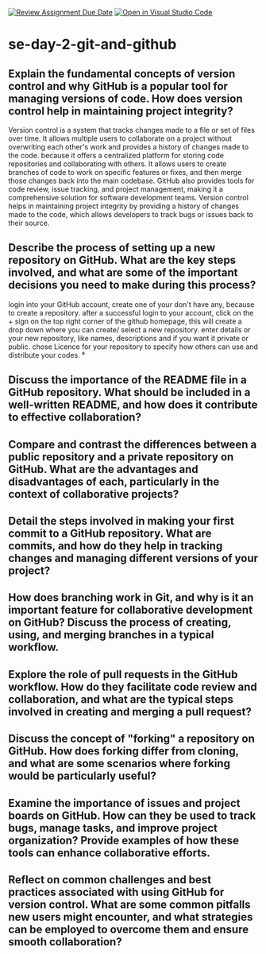 [![Review Assignment Due Date](https://classroom.github.com/assets/deadline-readme-button-22041afd0340ce965d47ae6ef1cefeee28c7c493a6346c4f15d667ab976d596c.svg)](https://classroom.github.com/a/8wgCKhpZ)
[![Open in Visual Studio Code](https://classroom.github.com/assets/open-in-vscode-2e0aaae1b6195c2367325f4f02e2d04e9abb55f0b24a779b69b11b9e10269abc.svg)](https://classroom.github.com/online_ide?assignment_repo_id=15602741&assignment_repo_type=AssignmentRepo)
# se-day-2-git-and-github
## Explain the fundamental concepts of version control and why GitHub is a popular tool for managing versions of code. How does version control help in maintaining project integrity?
Version control is a system that tracks changes made to a file or set of files over time. It allows multiple users to collaborate on a project without overwriting each other's work and provides a history of changes made to the code. because it offers a centralized platform for storing code repositories and collaborating with others. It allows users to create branches of code to work on specific features or fixes, and then merge those changes back into the main codebase. GitHub also provides tools for code review, issue tracking, and project management, making it a comprehensive solution for software development teams. 
Version control helps in maintaining project integrity by providing a history of changes made to the code, which allows developers to track bugs or issues back to their source. 

## Describe the process of setting up a new repository on GitHub. What are the key steps involved, and what are some of the important decisions you need to make during this process?
login into your GitHub account, create one of your don't have any, because to create a repository. 
after a successful login to your account, click on the + sign on the top right corner of the github homepage, this will create a drop down where you can create/ select a new repository.
enter  details or your new repository, like names, descriptions  and if you want it private or public.
chose Licence for your repository to specify how others can use and distribute your codes. 
⁸

## Discuss the importance of the README file in a GitHub repository. What should be included in a well-written README, and how does it contribute to effective collaboration?

## Compare and contrast the differences between a public repository and a private repository on GitHub. What are the advantages and disadvantages of each, particularly in the context of collaborative projects?

## Detail the steps involved in making your first commit to a GitHub repository. What are commits, and how do they help in tracking changes and managing different versions of your project?

## How does branching work in Git, and why is it an important feature for collaborative development on GitHub? Discuss the process of creating, using, and merging branches in a typical workflow.

## Explore the role of pull requests in the GitHub workflow. How do they facilitate code review and collaboration, and what are the typical steps involved in creating and merging a pull request?

## Discuss the concept of "forking" a repository on GitHub. How does forking differ from cloning, and what are some scenarios where forking would be particularly useful?

## Examine the importance of issues and project boards on GitHub. How can they be used to track bugs, manage tasks, and improve project organization? Provide examples of how these tools can enhance collaborative efforts.

## Reflect on common challenges and best practices associated with using GitHub for version control. What are some common pitfalls new users might encounter, and what strategies can be employed to overcome them and ensure smooth collaboration?
